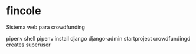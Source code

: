 # fincole
Sistema web para crowdfunding

pipenv shell
pipenv install django
django-admin startproject crowdfundingd
creates superuser